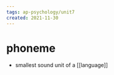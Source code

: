 ```yaml
---
tags: ap-psychology/unit7 
created: 2021-11-30
---
```


# phoneme

- smallest sound unit of a [[language]] 
